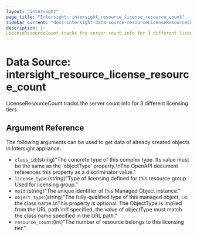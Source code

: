 ```yaml
---
layout: "intersight"
page_title: "Intersight: intersight_resource_license_resource_count"
sidebar_current: "docs-intersight-data-source-resourceLicenseResourceCount"
description: |-
LicenseResourceCount tracks the server count info for 3 different licensing tiers.
---
```


# Data Source: intersight_resource_license_resource_count
LicenseResourceCount tracks the server count info for 3 different licensing tiers.
## Argument Reference
The following arguments can be used to get data of already created objects in Intersight appliance:
* `class_id`:(string)"The concrete type of this complex type. Its value must be the same as the 'objectType' property.\nThe OpenAPI document references this property as a discriminator value."
* `license_type`:(string)"Type of licensing defined for this resource group. Used for licensing group."
* `moid`:(string)"The unique identifier of this Managed Object instance."
* `object_type`:(string)"The fully-qualified type of this managed object, i.e. the class name.\nThis property is optional. The ObjectType is implied from the URL path.\nIf specified, the value of objectType must match the class name specified in the URL path."
* `resource_count`:(int)"The number of resource belongs to this licensing tier."
